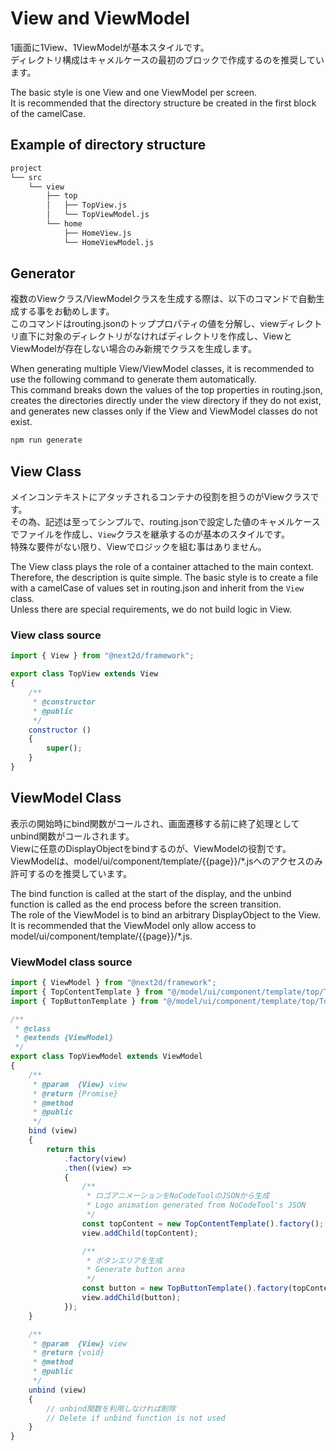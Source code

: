 # View and ViewModel

1画面に1View、1ViewModelが基本スタイルです。  
ディレクトリ構成はキャメルケースの最初のブロックで作成するのを推奨しています。  

The basic style is one View and one ViewModel per screen.  
It is recommended that the directory structure be created in the first block of the camelCase.  

## Example of directory structure

```sh
project
└── src
    └── view
        ├── top
        │   ├── TopView.js
        │   └── TopViewModel.js
        └── home
            ├── HomeView.js
            └── HomeViewModel.js
```

## Generator

複数のViewクラス/ViewModelクラスを生成する際は、以下のコマンドで自動生成する事をお勧めします。  
このコマンドはrouting.jsonのトッププロパティの値を分解し、viewディレクトリ直下に対象のディレクトリがなければディレクトリを作成し、ViewとViewModelが存在しない場合のみ新規でクラスを生成します。  

When generating multiple View/ViewModel classes, it is recommended to use the following command to generate them automatically.  
This command breaks down the values of the top properties in routing.json, creates the directories directly under the view directory if they do not exist, and generates new classes only if the View and ViewModel classes do not exist.

```sh
npm run generate
```

## View Class
メインコンテキストにアタッチされるコンテナの役割を担うのがViewクラスです。  
その為、記述は至ってシンプルで、routing.jsonで設定した値のキャメルケースでファイルを作成し、`View`クラスを継承するのが基本のスタイルです。  
特殊な要件がない限り、Viewでロジックを組む事はありません。  
  
The View class plays the role of a container attached to the main context.  
Therefore, the description is quite simple. The basic style is to create a file with a camelCase of values set in routing.json and inherit from the `View` class.  
Unless there are special requirements, we do not build logic in View.  
  
### View class source

```javascript
import { View } from "@next2d/framework";

export class TopView extends View
{
    /**
     * @constructor
     * @public
     */
    constructor ()
    {
        super();
    }
}
```

## ViewModel Class
表示の開始時にbind関数がコールされ、画面遷移する前に終了処理としてunbind関数がコールされます。  
Viewに任意のDisplayObjectをbindするのが、ViewModelの役割です。  
ViewModelは、model/ui/component/template/{{page}}/*.jsへのアクセスのみ許可するのを推奨しています。

The bind function is called at the start of the display, and the unbind function is called as the end process before the screen transition.  
The role of the ViewModel is to bind an arbitrary DisplayObject to the View.  
It is recommended that the ViewModel only allow access to model/ui/component/template/{{page}}/*.js.  

### ViewModel class source

```javascript
import { ViewModel } from "@next2d/framework";
import { TopContentTemplate } from "@/model/ui/component/template/top/TopContentTemplate";
import { TopButtonTemplate } from "@/model/ui/component/template/top/TopButtonTemplate";

/**
 * @class
 * @extends {ViewModel}
 */
export class TopViewModel extends ViewModel
{
    /**
     * @param  {View} view
     * @return {Promise}
     * @method
     * @public
     */
    bind (view)
    {
        return this
            .factory(view)
            .then((view) =>
            {
                /**
                 * ロゴアニメーションをNoCodeToolのJSONから生成
                 * Logo animation generated from NoCodeTool's JSON
                 */
                const topContent = new TopContentTemplate().factory();
                view.addChild(topContent);

                /**
                 * ボタンエリアを生成
                 * Generate button area
                 */
                const button = new TopButtonTemplate().factory(topContent);
                view.addChild(button);
            });
    }

    /**
     * @param  {View} view
     * @return {void}
     * @method
     * @public
     */
    unbind (view)
    {
        // unbind関数を利用しなければ削除
        // Delete if unbind function is not used
    }
}
```
